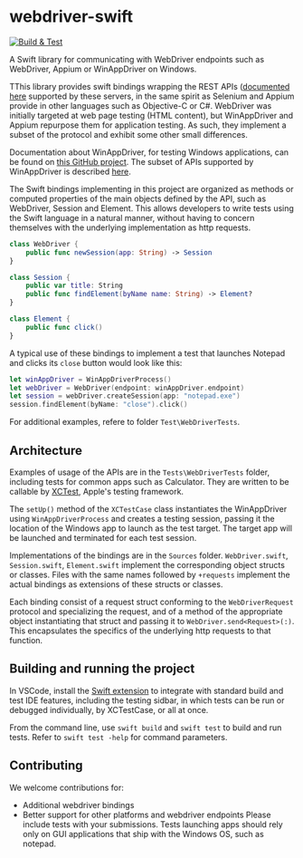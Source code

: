 # webdriver-swift

[![Build & Test](https://github.com/thebrowsercompany/webdriver-swift/actions/workflows/build-and-test.yml/badge.svg)](https://github.com/thebrowsercompany/webdriver-swift/actions/workflows/build-and-test.yml)

A Swift library for communicating with WebDriver endpoints such as WebDriver, Appium or WinAppDriver on Windows.

TThis library provides swift bindings wrapping the REST APIs ([documented here](https://www.selenium.dev/documentation/legacy/json_wire_protocol/) supported by these servers, in the same spirit as Selenium and Appium provide in other languages such as Objective-C or C#. WebDriver was initially targeted at web page testing (HTML content), but WinAppDriver and Appium repurpose them for application testing. As such, they implement a subset of the protocol and exhibit some other small differences. 

Documentation about WinAppDriver, for testing Windows applications, can be found on [this GitHub project](https://github.com/microsoft/WinAppDriver). The subset of APIs supported by WinAppDriver is described [here](https://github.com/microsoft/WinAppDriver/blob/master/Docs/SupportedAPIs.md).

The Swift bindings implementing in this project are organized as methods or computed properties of the main objects defined by the API, such as WebDriver, Session and Element. This allows developers to write tests using the Swift language in a natural manner, without having to concern themselves with the underlying implementation as http requests.

```swift
class WebDriver {
    public func newSession(app: String) -> Session
}

class Session {
    public var title: String
    public func findElement(byName name: String) -> Element?
}

class Element {
    public func click() 
}
```

A typical use of these bindings to implement a test that launches Notepad and clicks its `close` button would look like this:

```swift
let winAppDriver = WinAppDriverProcess()
let webDriver = WebDriver(endpoint: winAppDriver.endpoint)
let session = webDriver.createSession(app: "notepad.exe")
session.findElement(byName: "close").click()
```
For additional examples, refere to folder `Test\WebDriverTests`.

## Architecture

Examples of usage of the APIs are in the `Tests\WebDriverTests` folder, including tests for common apps such as Calculator. They are written to be callable by [XCTest](https://developer.apple.com/documentation/xctest), Apple's testing framework.

The `setUp()` method of the `XCTestCase` class instantiates the WinAppDriver using `WinAppDriverProcess` and creates a testing session, passing it the location of the Windows app to launch as the test target. The target app will be launched and terminated for each test session.

Implementations of the bindings are in the `Sources` folder. `WebDriver.swift`, `Session.swift`, `Element.swift` implement the corresponding object structs or classes. Files with the same names followed by `+requests` implement the actual bindings as extensions of these structs or classes.

Each binding consist of a request struct conforming to the `WebDriverRequest` protocol and specializing the request, and of a method of the appropriate object instantiating that struct and passing it to `WebDriver.send<Request>(:)`. This encapsulates the specifics of the underlying http requests to that function.

## Building and running the project

In VSCode, install the [Swift extension]( https://marketplace.visualstudio.com/items?itemName=sswg.swift-lang) to integrate with standard build and test IDE features, including the testing sidbar, in which tests can be run or debugged individually, by XCTestCase, or all at once.

From the command line, use `swift build` and `swift test` to build and run tests. Refer to `swift test -help` for command parameters. 

## Contributing

We welcome contributions for:
- Additional webdriver bindings
- Better support for other platforms and webdriver endpoints
Please include tests with your submissions. Tests launching apps should rely only on GUI applications that ship with the Windows OS, such as notepad.

